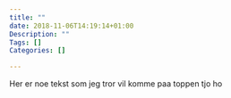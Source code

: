 ```yaml
---
title: ""
date: 2018-11-06T14:19:14+01:00
Description: ""
Tags: []
Categories: []

---
```

Her er noe tekst som jeg tror vil komme paa toppen tjo ho
